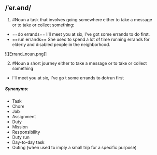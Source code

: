 ## /ˈer.ənd/ 
1. #Noun
a task that involves going somewhere either to take a message or to take or collect something:

- ==do errands==
I'll meet you at six, I've got some errands to do first.
- ==run errands==
She used to spend a lot of time running errands for elderly and disabled people in the neighborhood.

![[Errand_noun.png]]

2. #Noun
a short journey either to take a message or to take or collect something

- I'll meet you at six, I've go t some errands to do/run first

##### Synonyms:
- Task
- Chore
- Job
- Assignment
- Duty
- Mission
- Responsibility
- Duty run
- Day-to-day task
- Outing (when used to imply a small trip for a specific purpose)